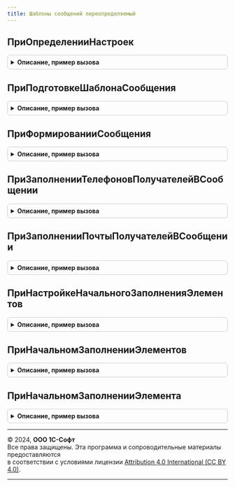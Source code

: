 ```yaml
---
title: Шаблоны сообщений переопределяемый
---
```



## ПриОпределенииНастроек
<details style="margin: 1em 0; padding: 0.5em; border: 1px solid #ccc; border-radius: 6px;">

<summary style="font-weight: bold; cursor: pointer;">Описание, пример вызова</summary>

```bsl

// Определяет состав назначений и общие реквизиты в шаблонах сообщений
//
// Параметры:
//  Настройки - Структура:
//    * ПредметыШаблонов - ТаблицаЗначений - содержит варианты предметов для шаблонов. Колонки:
//         ** Имя           - Строка - уникальное имя назначения.
//         ** Представление - Строка - представление варианта.
//         ** Макет         - Строка - имя макета СКД, если состав реквизитов определяется посредством СКД.
//         ** ЗначенияПараметровСКД - Структура - значения параметров СКД для текущего предмета шаблона сообщения.
//    * ОбщиеРеквизиты - ДеревоЗначений - содержит описание общих реквизитов доступных во всех шаблонах. Колонки:
//         ** Имя            - Строка - уникальное имя общего реквизита.
//         ** Представление  - Строка - представление общего реквизита.
//         ** Тип            - Тип    - тип общего реквизита. По умолчанию строка.
//    * ИспользоватьПроизвольныеПараметры  - Булево - указывает, можно ли использовать произвольные пользовательские
//                                                    параметры в шаблонах сообщений.
//    * ЗначенияПараметровСКД - Структура - общие значения параметров СКД, для всех макетов, где состав реквизитов
//                                          определяется средствами СКД.
//    * РасширенныйСписокПолучателей - Булево - если Истина, то для получателей письма можно указывать вариант отправки
//                                              и контакт в исходящих писем подсистемы Взаимодействия.
//
Процедура ПриОпределенииНастроек(Настройки) Экспорт
```

Пример вызова
```bsl
ШаблоныСообщенийПереопределяемый.ПриОпределенииНастроек(Настройки) 
```
</details>

## ПриПодготовкеШаблонаСообщения
<details style="margin: 1em 0; padding: 0.5em; border: 1px solid #ccc; border-radius: 6px;">

<summary style="font-weight: bold; cursor: pointer;">Описание, пример вызова</summary>

```bsl

// Вызывается при подготовке шаблонов сообщений и позволяет переопределить список реквизитов и вложений.
//
// Параметры:
//  Реквизиты - КоллекцияСтрокДереваЗначений - список реквизитов шаблона:
//    * Имя            - Строка - уникальное имя реквизита.
//    * Представление  - Строка - представление реквизита.
//    * ПолноеПредставление - Строка - расширенное представление реквизита.
//    * Тип            - Тип    - тип реквизита.
//    * Подсказка      - Строка - расширенная информация о реквизите.
//    * ПроизвольныйПараметр - Булево - признак, что реквизит интерактивно добавлен пользователем.
//    * Формат         - Строка - формат вывода значения для чисел, дат, строк и булевых значений.
//                                Например, "ДЛФ=D" для даты.
//    * Родитель - СтрокаДереваЗначений, Неопределено - строка, которой принадлежит данная коллекция строк.
//  Вложения - ТаблицаЗначений - печатные формы и вложения, где:
//    * Имя            - Строка - уникальное имя вложения.
//    * Идентификатор  - Строка - идентификатор вложения.
//    * Представление  - Строка - представление варианта.
//    * Подсказка      - Строка - расширенная информация о вложении.
//    * ТипФайла       - Строка - тип вложения, который соответствует расширению файла: "pdf", "png", "jpg", mxl" и др.
//    * ИмяПараметра   - Строка - служебный параметр. Не предназначен для использования.
//    * Реквизит       - Строка - служебный параметр. Не предназначен для использования.
//    * Статус         - Строка - служебный параметр. Не предназначен для использования.
//    * МенеджерПечати - Строка - служебный параметр. Не предназначен для использования.
//    * ПараметрыПечати - Структура - служебный параметр. Не предназначен для использования.
//  НазначениеШаблона  - Строка  - назначение шаблона сообщения, например, "ОповещениеКлиентаИзменениеЗаказа".
//  ДополнительныеПараметры - см. ШаблоныСообщений.ОписаниеПараметровШаблона
//
Процедура ПриПодготовкеШаблонаСообщения(Реквизиты, Вложения, НазначениеШаблона, ДополнительныеПараметры) Экспорт
```

Пример вызова
```bsl
ШаблоныСообщенийПереопределяемый.ПриПодготовкеШаблонаСообщения(Реквизиты, Вложения, НазначениеШаблона, ДополнительныеПараметры) 
```
</details>

## ПриФормированииСообщения
<details style="margin: 1em 0; padding: 0.5em; border: 1px solid #ccc; border-radius: 6px;">

<summary style="font-weight: bold; cursor: pointer;">Описание, пример вызова</summary>

```bsl

// Вызывается в момент создания сообщений по шаблону для заполнения значений реквизитов и вложений.
//
// Параметры:
//  Сообщение - Структура:
//    * ЗначенияРеквизитов - Соответствие из КлючИЗначение - список используемых в шаблоне реквизитов:
//      ** Ключ     - Строка - имя реквизита в шаблоне;
//      ** Значение - Строка - значение заполнения в шаблоне.
//    * ЗначенияОбщихРеквизитов - Соответствие из КлючИЗначение - список используемых в шаблоне общих реквизитов:
//      ** Ключ     - Строка - имя реквизита в шаблоне;
//      ** Значение - Строка - значение заполнения в шаблоне.
//    * Вложения - Соответствие из КлючИЗначение:
//      ** Ключ     - Строка - имя вложения в шаблоне;
//      ** Значение - ДвоичныеДанные
//                  - Строка - двоичные данные или адрес во временном хранилище вложения.
//    * ДополнительныеПараметры - Структура:
//       ** ВидСообщения - Строка - вид шаблона: "Письмо", "SMS", "Произвольный".
//       ** ЗначенияПараметровСКД - Структура - значения параметров СКД. Состав реквизитов определяется средствами СКД.
//       ** ОтправитьСразу - Булево - если истина, то письмо или сообщение будет отправлено адресату сразу после создания.
//       ** ПараметрыСообщения - Структура - дополнительные параметры переданные в функциях СформироватьСообщение
//                               или СформироватьСообщениеИОтправить программного интерфейса общего модуля ШаблоныСообщений.
//       ** УчетнаяЗапись - СправочникСсылка.УчетныеЗаписиЭлектроннойПочты, Неопределено - учетная запись
//                         от которой будет отправлено письмо, если не заполнена, то используется системная учетная запись.
//       ** ПроизвольныеПараметры - Соответствие - параметры добавленные пользователем.
//       ** ПечатныеФормы - Массив - список печатных форм шаблона сообщений.
//       ** ПреобразовыватьHTMLДляФорматированногоДокумента - Булево - определяет, необходимо ли преобразование
//                                                    HTML-текста сообщения, содержащего картинки в тексте письма,
//                                                    из-за особенностей вывода изображений в форматированном документе.
//       ** НастройкиСохранения - см. УправлениеПечатью.НастройкиСохранения.
//  НазначениеШаблона - Строка -  полное имя назначения шаблон сообщения.
//  ПредметСообщения - ЛюбаяСсылка - ссылка на объект являющийся источником данных.
//  ПараметрыШаблона - см. ШаблоныСообщений.ОписаниеПараметровШаблона
//
Процедура ПриФормированииСообщения(Сообщение, НазначениеШаблона, ПредметСообщения, ПараметрыШаблона) Экспорт
```

Пример вызова
```bsl
ШаблоныСообщенийПереопределяемый.ПриФормированииСообщения(Сообщение, НазначениеШаблона, ПредметСообщения, ПараметрыШаблона) 
```
</details>

## ПриЗаполненииТелефоновПолучателейВСообщении
<details style="margin: 1em 0; padding: 0.5em; border: 1px solid #ccc; border-radius: 6px;">

<summary style="font-weight: bold; cursor: pointer;">Описание, пример вызова</summary>

```bsl

// Заполняет список получателей SMS при отправке сообщения сформированного по шаблону.
//
// Параметры:
//   ПолучателиSMS - ТаблицаЗначений:
//     * НомерТелефона - Строка - номер телефона, куда будет отправлено сообщение SMS;
//     * Представление - Строка - представление получателя сообщения SMS;
//     * Контакт       - Произвольный - контакт, которому принадлежит номер телефона.
//  НазначениеШаблона - Строка - идентификатор назначения шаблона
//  ПредметСообщения - ЛюбаяСсылка - ссылка на объект, являющийся источником данных.
//                   - Структура  - структура описывающая параметры шаблона:
//    * Предмет               - ЛюбаяСсылка - ссылка на объект, являющийся источником данных;
//    * ВидСообщения - Строка - вид формируемого сообщения: "ЭлектроннаяПочта" или "СообщениеSMS";
//    * ПроизвольныеПараметры - Соответствие - заполненный список произвольных параметров;
//    * ОтправитьСразу - Булево - признак мгновенной отправки;
//    * ПараметрыСообщения - Структура - дополнительные параметры сообщения.
//
Процедура ПриЗаполненииТелефоновПолучателейВСообщении(ПолучателиSMS, НазначениеШаблона, ПредметСообщения) Экспорт
```

Пример вызова
```bsl
ШаблоныСообщенийПереопределяемый.ПриЗаполненииТелефоновПолучателейВСообщении(ПолучателиSMS, НазначениеШаблона, ПредметСообщения) 
```
</details>

## ПриЗаполненииПочтыПолучателейВСообщении
<details style="margin: 1em 0; padding: 0.5em; border: 1px solid #ccc; border-radius: 6px;">

<summary style="font-weight: bold; cursor: pointer;">Описание, пример вызова</summary>

```bsl

// Заполняет список получателей почты при отправке сообщения сформированного по шаблону.
//
// Параметры:
//   ПолучателиПисьма - ТаблицаЗначений - список получается письма:
//     * ВариантОтправки - Строка - вариант отправки для получателя письма: Кому, Копия, СкрытаяКопия, ОбратныйАдрес;
//     * Адрес           - Строка - адрес электронной почты получателя;
//     * Представление   - Строка - представление получателя письма;
//     * Контакт         - Произвольный - контакт, которому принадлежит адрес электронной почты.
//  НазначениеШаблона - Строка - идентификатор назначения шаблона.
//  ПредметСообщения - ЛюбаяСсылка - ссылка на объект, являющийся источником данных.
//                   - Структура  - структура описывающая параметры шаблона:
//    * Предмет               - ЛюбаяСсылка - ссылка на объект, являющийся источником данных;
//    * ВидСообщения - Строка - вид формируемого сообщения: "ЭлектроннаяПочта" или "СообщениеSMS";
//    * ПроизвольныеПараметры - Соответствие - заполненный список произвольных параметров;
//    * ОтправитьСразу - Булево - признак мгновенной отправки письма;
//    * ПараметрыСообщения - Структура - дополнительные параметры сообщения;
//    * ПреобразовыватьHTMLДляФорматированногоДокумента - Булево - признак преобразование HTML текста
//             сообщения содержащего картинки в тексте письма из-за особенностей вывода изображений
//             в форматированном документе;
//    * УчетнаяЗапись - СправочникСсылка.УчетныеЗаписиЭлектроннойПочты - учетная запись для отправки письма.
//
Процедура ПриЗаполненииПочтыПолучателейВСообщении(ПолучателиПисьма, НазначениеШаблона, ПредметСообщения) Экспорт
```

Пример вызова
```bsl
ШаблоныСообщенийПереопределяемый.ПриЗаполненииПочтыПолучателейВСообщении(ПолучателиПисьма, НазначениеШаблона, ПредметСообщения) 
```
</details>

## ПриНастройкеНачальногоЗаполненияЭлементов
<details style="margin: 1em 0; padding: 0.5em; border: 1px solid #ccc; border-radius: 6px;">

<summary style="font-weight: bold; cursor: pointer;">Описание, пример вызова</summary>

```bsl

// Начальное заполнение предопределенных шаблонов сообщений

// Смотри также ОбновлениеИнформационнойБазыПереопределяемый.ПриНастройкеНачальногоЗаполненияЭлементов
//
// Параметры:
//  Настройки - см. ОбновлениеИнформационнойБазыПереопределяемый.ПриНастройкеНачальногоЗаполненияЭлементов.Настройки
//
Процедура ПриНастройкеНачальногоЗаполненияЭлементов(Настройки) Экспорт
```

Пример вызова
```bsl
ШаблоныСообщенийПереопределяемый.ПриНастройкеНачальногоЗаполненияЭлементов(Настройки) 
```
</details>

## ПриНачальномЗаполненииЭлементов
<details style="margin: 1em 0; padding: 0.5em; border: 1px solid #ccc; border-radius: 6px;">

<summary style="font-weight: bold; cursor: pointer;">Описание, пример вызова</summary>

```bsl

// Смотри также ОбновлениеИнформационнойБазыПереопределяемый.ПриНачальномЗаполненииЭлементов
//
// Параметры:
//  КодыЯзыков - см. ОбновлениеИнформационнойБазыПереопределяемый.ПриНачальномЗаполненииЭлементов.КодыЯзыков
//  Элементы   - см. ОбновлениеИнформационнойБазыПереопределяемый.ПриНачальномЗаполненииЭлементов.Элементы
//  ТабличныеЧасти - см. ОбновлениеИнформационнойБазыПереопределяемый.ПриНачальномЗаполненииЭлементов.ТабличныеЧасти
//
Процедура ПриНачальномЗаполненииЭлементов(КодыЯзыков, Элементы, ТабличныеЧасти) Экспорт
```

Пример вызова
```bsl
ШаблоныСообщенийПереопределяемый.ПриНачальномЗаполненииЭлементов(КодыЯзыков, Элементы, ТабличныеЧасти) 
```
</details>

## ПриНачальномЗаполненииЭлемента
<details style="margin: 1em 0; padding: 0.5em; border: 1px solid #ccc; border-radius: 6px;">

<summary style="font-weight: bold; cursor: pointer;">Описание, пример вызова</summary>

```bsl

// Смотри также ОбновлениеИнформационнойБазыПереопределяемый.ПриНастройкеНачальногоЗаполненияЭлементов
//
// Параметры:
//  Объект                  - СправочникОбъект.РолиИсполнителей - заполняемый объект.
//  Данные                  - СтрокаТаблицыЗначений - данные заполнения объекта.
//  ДополнительныеПараметры - Структура:
//   * ПредопределенныеДанные - ТаблицаЗначений - данные заполненные в процедуре ПриНачальномЗаполненииЭлементов.
//
Процедура ПриНачальномЗаполненииЭлемента(Объект, Данные, ДополнительныеПараметры) Экспорт
```

Пример вызова
```bsl
ШаблоныСообщенийПереопределяемый.ПриНачальномЗаполненииЭлемента(Объект, Данные, ДополнительныеПараметры) 
```
</details>

---

© 2024, **ООО 1С-Софт**  
Все права защищены. Эта программа и сопроводительные материалы предоставляются  
в соответствии с условиями лицензии [Attribution 4.0 International (CC BY 4.0)](https://creativecommons.org/licenses/by/4.0/legalcode).

---
